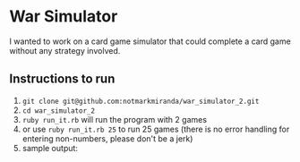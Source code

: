 # War Simulator

I wanted to work on a card game simulator that could complete a card game without any strategy involved.

## Instructions to run
1. `git clone git@github.com:notmarkmiranda/war_simulator_2.git`
1. `cd war_simulator_2`
1. `ruby run_it.rb` will run the program with 2 games
1. or use `ruby run_it.rb 25` to run 25 games (there is no error handling for entering non-numbers, please don't be a jerk)
1. sample output: